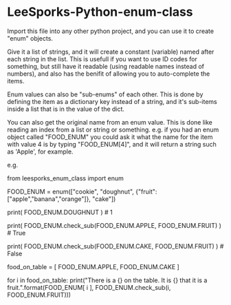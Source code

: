 # LeeSporks-Python-enum-class
Import this file into any other python project, and you can use it to create "enum" objects.

Give it a list of strings, and it will create a constant (variable) named after each string in the list. This is usefull if you want to use ID codes for something, but still have it readable (using readable names instead of numbers), and also has the benifit of allowing you to auto-complete the items.

Enum values can also be "sub-enums" of each other. This is done by defining the item as a dictionary key instead of a string, and it's sub-items inside a list that is in the value of the dict.

You can also get the original name from an enum value. This is done like reading an index from a list or string or something. e.g. if you had an enum object called "FOOD_ENUM" you could ask it what the name for the item with value 4 is by typing "FOOD_ENUM[4]", and it will return a string such as 'Apple', for example.

e.g.

from leesporks_enum_class import enum

FOOD_ENUM = enum(["cookie", "doughnut", {"fruit":["apple","banana","orange"]}, "cake"])

print( FOOD_ENUM.DOUGHNUT ) # 1

print( FOOD_ENUM.check_sub(FOOD_ENUM.APPLE, FOOD_ENUM.FRUIT) ) # True

print( FOOD_ENUM.check_sub(FOOD_ENUM.CAKE, FOOD_ENUM.FRUIT) ) # False

food_on_table = [ FOOD_ENUM.APPLE, FOOD_ENUM.CAKE ]

for i in food_on_table: print("There is a {} on the table. It is {} that it is a fruit.".format(FOOD_ENUM[ i ], FOOD_ENUM.check_sub(i, FOOD_ENUM.FRUIT)))
